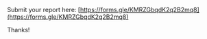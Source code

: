 Submit your report here: [https://forms.gle/KMRZGbqdK2q2B2mq8](https://forms.gle/KMRZGbqdK2q2B2mq8)

Thanks!

